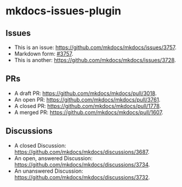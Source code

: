 # mkdocs-issues-plugin

## Issues

* This is an issue: https://github.com/mkdocs/mkdocs/issues/3757.
* Markdown form: [#3757](https://github.com/mkdocs/mkdocs/issues/3757).
* This is another: https://github.com/mkdocs/mkdocs/issues/3728.

## PRs
* A draft PR: https://github.com/mkdocs/mkdocs/pull/3018.
* An open PR: https://github.com/mkdocs/mkdocs/pull/3761.
* A closed PR: https://github.com/mkdocs/mkdocs/pull/1778.
* A merged PR: https://github.com/mkdocs/mkdocs/pull/1607.

## Discussions
* A closed Discussion: https://github.com/mkdocs/mkdocs/discussions/3687.
* An open, answered Discussion: https://github.com/mkdocs/mkdocs/discussions/3734.
* An unanswered Discussion: https://github.com/mkdocs/mkdocs/discussions/3732.


